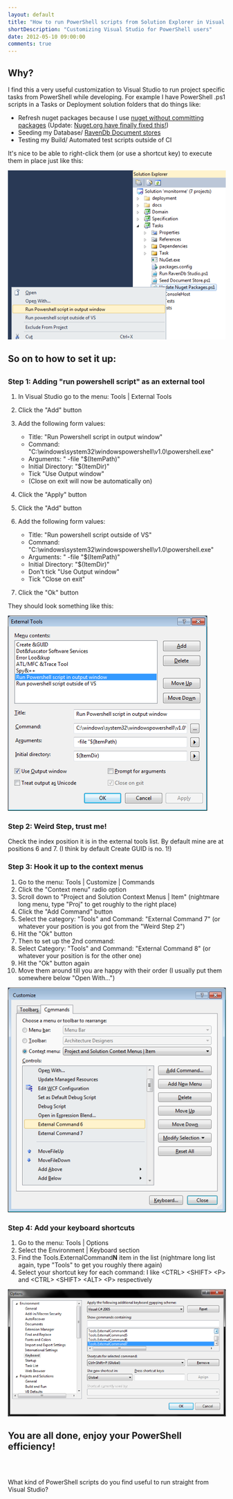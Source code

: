 ```yaml
---
layout: default
title: "How to run PowerShell scripts from Solution Explorer in Visual Studio 2010"
shortDescription: "Customizing Visual Studio for PowerShell users"
date: 2012-05-10 09:00:00
comments: true
---
```

## Why?

I find this a very useful customization to Visual Studio to run project specific tasks from PowerShell while developing. For example I have PowerShell .ps1 scripts in a Tasks or Deployment solution folders that do things like:

*   Refresh nuget packages because I use [nuget without committing packages](http://blog.davidebbo.com/2011/03/using-nuget-without-committing-packages.html "http://blog.davidebbo.com/2011/03/using-nuget-without-committing-packages.html") (Update: [Nuget.org have finally fixed this!](http://docs.nuget.org/docs/workflows/using-nuget-without-committing-packages "http://docs.nuget.org/docs/workflows/using-nuget-without-committing-packages"))
*   Seeding my Database/ [RavenDb Document stores](http://ravendb.net/ "http://ravendb.net/")
*   Testing my Build/ Automated test scripts outside of CI

It's nice to be able to right-click them (or use a shortcut key) to execute them in place just like this:

![](/assets/images/run-powershell-context-menu.png)

## So on to how to set it up:

## 

### Step 1: Adding "run powershell script" as an external tool

1.  In Visual Studio go to the menu: Tools | External Tools
2.  Click the "Add" button
3.  Add the following form values:
    *   Title: "Run Powershell script in output window"
    *   Command: "C:\windows\system32\windowspowershell\v1.0\powershell.exe"
    *   Arguments: " -file "$(ItemPath)"
    *   Initial Directory: "$(ItemDir)"
    *   Tick "Use Output window"
    *   (Close on exit will now be automatically on)

4.  Click the "Apply" button
5.  Click the&nbsp;"Add" button
6.  Add the following form values:
    *   Title: "Run powershell script outside of VS"
    *   Command: "C:\windows\system32\windowspowershell\v1.0\powershell.exe"
    *   Arguments: " -file "$(ItemPath)"
    *   Initial Directory: "$(ItemDir)"
    *   Don't tick "Use Output window"
    *   Tick "Close on exit"

7.  Click the "Ok" button

They should look something like this:

![](/assets/images/powershell-script-external-tools-dialog.png)

### Step 2: Weird Step, trust me!

Check the index position it is in the external tools list. By default mine are at positions 6 and 7. (I think by default Create GUID is no. 1!)

### Step 3: Hook it up to the context menus

1.  Go to the menu: Tools | Customize | Commands
2.  Click the "Context menu" radio option
3.  Scroll down to "Project and Solution Context Menus | Item" (nightmare long menu, type "Proj" to get roughly to the right place)
4.  Click the "Add Command" button
5.  Select the category: "Tools" and Command: "External Command 7" (or whatever your position is you got from the "Weird Step 2")
6.  Hit the "Ok" button
7.  Then to set up the 2nd command:
8.  Select Category: "Tools" and Command: "External Command 8" (or whatever your position is for the other one)
9.  Hit the "Ok" button again
10.  Move them around till you are happy with their order (I usually put them somewhere below "Open With...")

![](/assets/images/powershell-customize-context-menu.png)

### Step 4: Add your keyboard shortcuts

1.  Go to the menu: Tools | Options
2.  Select the Environment | Keyboard section
3.  Find the Tools.ExternalCommand**N** item in the list (nightmare long list again, type "Tools" to get you roughly there again)
4.  Select your shortcut key for each command: I like &lt;CTRL&gt; &lt;SHIFT&gt; &lt;P&gt; and &lt;CTRL&gt; &lt;SHIFT&gt; &lt;ALT&gt; &lt;P&gt; respectively

![](/assets/images/shortcut-mapping-external-tools.png)

## You are all done, enjoy your PowerShell efficiency!

## 

&nbsp;

What kind of PowerShell scripts do you find useful to run straight from Visual Studio?
